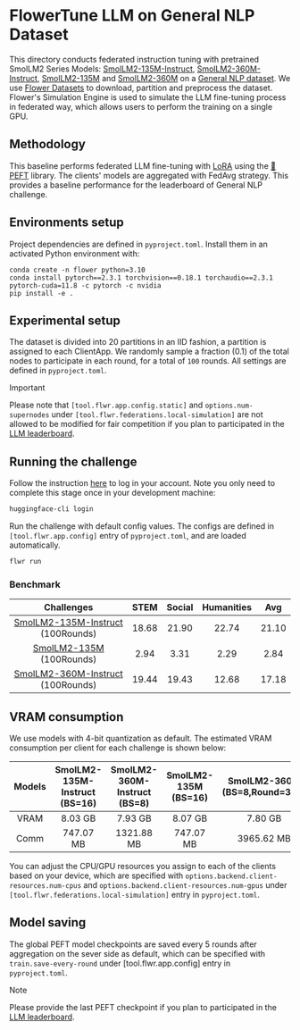 # FlowerTune LLM on General NLP Dataset

This directory conducts federated instruction tuning with pretrained SmolLM2 Series Models: [SmolLM2-135M-Instruct](https://huggingface.co/HuggingFaceTB/SmolLM2-135M-Instruct), [SmolLM2-360M-Instruct](https://huggingface.co/HuggingFaceTB/SmolLM2-360M-Instruct), [SmolLM2-135M](https://huggingface.co/HuggingFaceTB/SmolLM2-135M) and [SmolLM2-360M](https://huggingface.co/HuggingFaceTB/SmolLM2-360M-Instruct) on a [General NLP dataset](https://huggingface.co/datasets/vicgalle/alpaca-gpt4).
We use [Flower Datasets](https://flower.dev/docs/datasets/) to download, partition and preprocess the dataset.
Flower's Simulation Engine is used to simulate the LLM fine-tuning process in federated way,
which allows users to perform the training on a single GPU.


## Methodology

This baseline performs federated LLM fine-tuning with [LoRA](https://arxiv.org/pdf/2106.09685) using the [🤗PEFT](https://huggingface.co/docs/peft/en/index) library.
The clients' models are aggregated with FedAvg strategy.
This provides a baseline performance for the leaderboard of General NLP challenge.


## Environments setup

Project dependencies are defined in `pyproject.toml`. Install them in an activated Python environment with:

```shell
conda create -n flower python=3.10
conda install pytorch==2.3.1 torchvision==0.18.1 torchaudio==2.3.1 pytorch-cuda=11.8 -c pytorch -c nvidia
pip install -e .
```

## Experimental setup

The dataset is divided into 20 partitions in an IID fashion, a partition is assigned to each ClientApp.
We randomly sample a fraction (0.1) of the total nodes to participate in each round, for a total of `100` rounds.
All settings are defined in `pyproject.toml`.

> [!IMPORTANT]
> Please note that `[tool.flwr.app.config.static]` and `options.num-supernodes` under `[tool.flwr.federations.local-simulation]` are not allowed to be modified for fair competition if you plan to participated in the [LLM leaderboard](https://flower.ai/benchmarks/llm-leaderboard).


## Running the challenge

Follow the instruction [here](https://huggingface.co/docs/huggingface_hub/en/quick-start#login-command) to log in your account. Note you only need to complete this stage once in your development machine:

```bash
huggingface-cli login
```

Run the challenge with default config values.
The configs are defined in `[tool.flwr.app.config]` entry of `pyproject.toml`, and are loaded automatically.

```bash
flwr run
```

### Benchmark

| Challenges                      | STEM       |   Social   |  Humanities |   Avg      |
| :--------:                      | :--------: | :--------: | :--------:  | :--------: |
|[SmolLM2-135M-Instruct](https://drive.google.com/drive/folders/1x7J2tosTtlkvUXSJGyB-ZHxUZhU3cMM4?usp=sharing) (100Rounds)| 18.68      |  21.90     |  22.74      |   21.10    |
|[SmolLM2-135M](https://drive.google.com/drive/folders/1oPrFSA3URA7u9D0t7Tw7ztmOztn6CcdY?usp=sharing) (100Rounds)         | 2.94       |  3.31      |  2.29       |   2.84     |
|[SmolLM2-360M-Instruct](https://drive.google.com/drive/folders/1395vuT_HVPHEdrtlSk4oU3m2c-mflWGq?usp=sharing) (100Rounds)| 19.44      |  19.43     |  12.68      |   17.18    |

## VRAM consumption

We use models with 4-bit quantization as default. The estimated VRAM consumption per client for each challenge is shown below:

|Models  |SmolLM2-135M-Instruct (BS=16)|SmolLM2-360M-Instruct (BS=8)|SmolLM2-135M (BS=16)|SmolLM2-360M (BS=8,Round=300)|
| :----: | :--------:                  | :--------:                 | :--------:         | :--------:         |
|VRAM    |        8.03 GB              |    7.93 GB                 |    8.07 GB         |      7.80 GB       |
|Comm    |        747.07 MB            |    1321.88 MB              |    747.07 MB       |      3965.62 MB           | 

You can adjust the CPU/GPU resources you assign to each of the clients based on your device, which are specified with `options.backend.client-resources.num-cpus` and `options.backend.client-resources.num-gpus` under `[tool.flwr.federations.local-simulation]` entry in `pyproject.toml`.


## Model saving

The global PEFT model checkpoints are saved every 5 rounds after aggregation on the sever side as default, which can be specified with `train.save-every-round` under [tool.flwr.app.config] entry in `pyproject.toml`.

> [!NOTE]
> Please provide the last PEFT checkpoint if you plan to participated in the [LLM leaderboard](https://flower.ai/benchmarks/llm-leaderboard).
